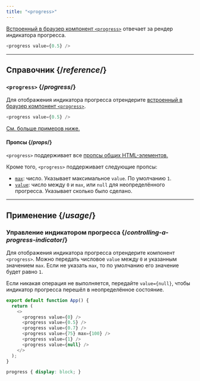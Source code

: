 ```yaml
---
title: "<progress>"
---
```


<Intro>

[Встроенный в браузер компонент `<progress>`](https://developer.mozilla.org/ru/docs/Web/HTML/Element/progress) отвечает за рендер индикатора прогресса.

```js
<progress value={0.5} />
```

</Intro>

<InlineToc />

---

## Справочник {/*reference*/}

### `<progress>` {/*progress*/}

Для отображения индикатора прогресса отрендерите [встроенный в браузер компонент `<progress>`](https://developer.mozilla.org/ru/docs/Web/HTML/Element/progress).

```js
<progress value={0.5} />
```

[См. больше примеров ниже.](#usage)

#### Пропсы {/*props*/}

`<progress>` поддерживает все [пропсы общих HTML-элементов.](/reference/react-dom/components/common#props)

Кроме того, `<progress>` поддерживает следующие пропсы:

* [`max`](https://developer.mozilla.org/ru/docs/Web/HTML/Element/progress#max): число. Указывает максимальное `value`. По умолчанию `1`.
* [`value`](https://developer.mozilla.org/ru/docs/Web/HTML/Element/progress#value): число между `0` и `max`, или `null` для неопределённого прогресса. Указывает сколько было сделано.

---

## Применение {/*usage*/}

### Управление индикатором прогресса {/*controlling-a-progress-indicator*/}

Для отображения индикатора прогресса отрендерите компонент `<progress>`. Можно передать числовое `value` между `0` и указанным значением `max`. Если не указать `max`, то по умолчанию его значение будет равно `1`.

Если никакая операция не выполняется, передайте `value={null}`, чтобы индикатор прогресса перешёл в неопределённое состояние.

<Sandpack>

```js
export default function App() {
  return (
    <>
      <progress value={0} />
      <progress value={0.5} />
      <progress value={0.7} />
      <progress value={75} max={100} />
      <progress value={1} />
      <progress value={null} />
    </>
  );
}
```

```css
progress { display: block; }
```

</Sandpack>
